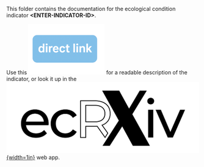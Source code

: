 This folder contains the documentation for the ecological condition indicator **<ENTER\-INDICATOR\-ID>**. 

Use this [![link](https://raw.githubusercontent.com/NINAnor/ecRxiv/main/docs/directLink_small.png)](https://raw.githack.com/NINAnor/ecRxiv/main/indicators/<ENTER\-INDICATOR\-ID>/R/<ENTER\-INDICATOR\-ID>.html) for a readable description of the indicator, or look it up in the [![ecRxiv web app](https://raw.githubusercontent.com/NINAnor/ecRxiv/main/docs/_ecrxiv_logo_mono_svart.png){width=1in}](https://view.nina.no/ecRxiv/) web app.
